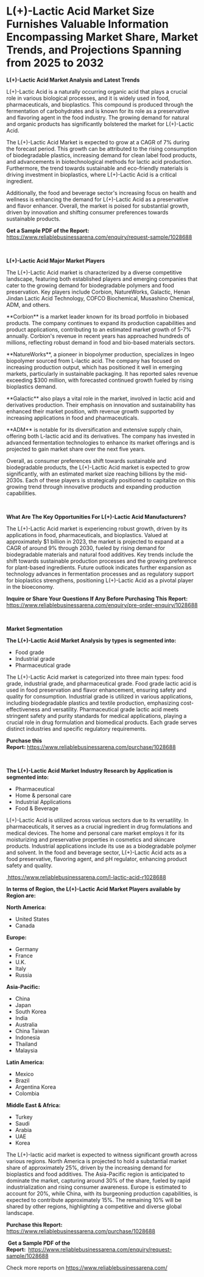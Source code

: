 <p><h1>L(+)-Lactic Acid Market Size Furnishes Valuable Information Encompassing Market Share, Market Trends, and Projections Spanning from 2025 to 2032</h1></p><p><strong>L(+)-Lactic Acid Market Analysis and Latest Trends</strong></p>
<p><p>L(+)-Lactic Acid is a naturally occurring organic acid that plays a crucial role in various biological processes, and it is widely used in food, pharmaceuticals, and bioplastics. This compound is produced through the fermentation of carbohydrates and is known for its role as a preservative and flavoring agent in the food industry. The growing demand for natural and organic products has significantly bolstered the market for L(+)-Lactic Acid.</p><p>The L(+)-Lactic Acid Market is expected to grow at a CAGR of 7% during the forecast period. This growth can be attributed to the rising consumption of biodegradable plastics, increasing demand for clean label food products, and advancements in biotechnological methods for lactic acid production. Furthermore, the trend towards sustainable and eco-friendly materials is driving investment in bioplastics, where L(+)-Lactic Acid is a critical ingredient. </p><p>Additionally, the food and beverage sector's increasing focus on health and wellness is enhancing the demand for L(+)-Lactic Acid as a preservative and flavor enhancer. Overall, the market is poised for substantial growth, driven by innovation and shifting consumer preferences towards sustainable products.</p></p>
<p><strong>Get a Sample PDF of the Report:&nbsp;</strong> <a href="https://www.reliablebusinessarena.com/enquiry/request-sample/1028688?utm_campaign=3344&utm_medium=2&utm_source=Github&utm_content=ia&utm_term=21032025&utm_id=l-lactic-acid">https://www.reliablebusinessarena.com/enquiry/request-sample/1028688</a></p>
<p>&nbsp;</p>
<p><strong>L(+)-Lactic Acid Major Market Players</strong></p>
<p><p>The L(+)-Lactic Acid market is characterized by a diverse competitive landscape, featuring both established players and emerging companies that cater to the growing demand for biodegradable polymers and food preservation. Key players include Corbion, NatureWorks, Galactic, Henan Jindan Lactic Acid Technology, COFCO Biochemical, Musashino Chemical, ADM, and others.</p><p>**Corbion** is a market leader known for its broad portfolio in biobased products. The company continues to expand its production capabilities and product applications, contributing to an estimated market growth of 5-7% annually. Corbion's revenue in recent years has approached hundreds of millions, reflecting robust demand in food and bio-based materials sectors.</p><p>**NatureWorks**, a pioneer in biopolymer production, specializes in Ingeo biopolymer sourced from L-lactic acid. The company has focused on increasing production output, which has positioned it well in emerging markets, particularly in sustainable packaging. It has reported sales revenue exceeding $300 million, with forecasted continued growth fueled by rising bioplastics demand.</p><p>**Galactic** also plays a vital role in the market, involved in lactic acid and derivatives production. Their emphasis on innovation and sustainability has enhanced their market position, with revenue growth supported by increasing applications in food and pharmaceuticals.</p><p>**ADM** is notable for its diversification and extensive supply chain, offering both L-lactic acid and its derivatives. The company has invested in advanced fermentation technologies to enhance its market offerings and is projected to gain market share over the next five years.</p><p>Overall, as consumer preferences shift towards sustainable and biodegradable products, the L(+)-Lactic Acid market is expected to grow significantly, with an estimated market size reaching billions by the mid-2030s. Each of these players is strategically positioned to capitalize on this growing trend through innovative products and expanding production capabilities.</p></p>
<p>&nbsp;</p>
<p><strong>What Are The Key Opportunities For L(+)-Lactic Acid Manufacturers?</strong></p>
<p><p>The L(+)-Lactic Acid market is experiencing robust growth, driven by its applications in food, pharmaceuticals, and bioplastics. Valued at approximately $1 billion in 2023, the market is projected to expand at a CAGR of around 9% through 2030, fueled by rising demand for biodegradable materials and natural food additives. Key trends include the shift towards sustainable production processes and the growing preference for plant-based ingredients. Future outlook indicates further expansion as technology advances in fermentation processes and as regulatory support for bioplastics strengthens, positioning L(+)-Lactic Acid as a pivotal player in the bioeconomy.</p></p>
<p><strong>Inquire or Share Your Questions If Any Before Purchasing This Report:</strong> <a href="https://www.reliablebusinessarena.com/enquiry/pre-order-enquiry/1028688?utm_campaign=3344&utm_medium=2&utm_source=Github&utm_content=ia&utm_term=21032025&utm_id=l-lactic-acid">https://www.reliablebusinessarena.com/enquiry/pre-order-enquiry/1028688</a></p>
<p>&nbsp;</p>
<p><strong>Market Segmentation</strong></p>
<p><strong>The L(+)-Lactic Acid Market Analysis by types is segmented into:</strong></p>
<p><ul><li>Food grade</li><li>Industrial grade</li><li>Pharmaceutical grade</li></ul></p>
<p><p>The L(+)-Lactic Acid market is categorized into three main types: food grade, industrial grade, and pharmaceutical grade. Food grade lactic acid is used in food preservation and flavor enhancement, ensuring safety and quality for consumption. Industrial grade is utilized in various applications, including biodegradable plastics and textile production, emphasizing cost-effectiveness and versatility. Pharmaceutical grade lactic acid meets stringent safety and purity standards for medical applications, playing a crucial role in drug formulation and biomedical products. Each grade serves distinct industries and specific regulatory requirements.</p></p>
<p><strong>Purchase this Report:&nbsp;</strong><a href="https://www.reliablebusinessarena.com/purchase/1028688?utm_campaign=3344&utm_medium=2&utm_source=Github&utm_content=ia&utm_term=21032025&utm_id=l-lactic-acid">https://www.reliablebusinessarena.com/purchase/1028688</a></p>
<p>&nbsp;</p>
<p><strong>The L(+)-Lactic Acid Market Industry Research by Application is segmented into:</strong></p>
<p><ul><li>Pharmaceutical</li><li>Home & personal care</li><li>Industrial Applications</li><li>Food & Beverage</li></ul></p>
<p><p>L(+)-Lactic Acid is utilized across various sectors due to its versatility. In pharmaceuticals, it serves as a crucial ingredient in drug formulations and medical devices. The home and personal care market employs it for its moisturizing and preservative properties in cosmetics and skincare products. Industrial applications include its use as a biodegradable polymer and solvent. In the food and beverage sector, L(+)-Lactic Acid acts as a food preservative, flavoring agent, and pH regulator, enhancing product safety and quality.</p></p>
<p><a href="https://www.reliablebusinessarena.com/l-lactic-acid-r1028688?utm_campaign=3344&utm_medium=2&utm_source=Github&utm_content=ia&utm_term=21032025&utm_id=l-lactic-acid">&nbsp;https://www.reliablebusinessarena.com/l-lactic-acid-r1028688</a></p>
<p><strong>In terms of Region, the L(+)-Lactic Acid Market Players available by Region are:</strong></p>
<p>
    <p> <strong> North America: </strong>
        <ul>
            <li>United States</li>
            <li>Canada</li>
        </ul>
        </p> 
    <p> <strong> Europe: </strong>
        <ul>
            <li>Germany</li>
            <li>France</li>
            <li>U.K.</li>
            <li>Italy</li>
            <li>Russia</li>
        </ul>
        </p> 
    <p> <strong> Asia-Pacific: </strong>
        <ul>
            <li>China</li>
            <li>Japan</li>
            <li>South Korea</li>
            <li>India</li>
            <li>Australia</li>
            <li>China Taiwan</li>
            <li>Indonesia</li>
            <li>Thailand</li>
            <li>Malaysia</li>
        </ul>
        </p> 
    <p> <strong> Latin America: </strong>
        <ul>
            <li>Mexico</li>
            <li>Brazil</li>
            <li>Argentina Korea</li>
            <li>Colombia</li>
        </ul>
        </p> 
    <p> <strong> Middle East & Africa: </strong>
        <ul>
            <li>Turkey</li>
            <li>Saudi</li>
            <li>Arabia</li>
            <li>UAE</li>
            <li>Korea</li>
        </ul>
    </p>
    </p>
<p><p>The L(+)-lactic acid market is expected to witness significant growth across various regions. North America is projected to hold a substantial market share of approximately 25%, driven by the increasing demand for bioplastics and food additives. The Asia-Pacific region is anticipated to dominate the market, capturing around 30% of the share, fueled by rapid industrialization and rising consumer awareness. Europe is estimated to account for 20%, while China, with its burgeoning production capabilities, is expected to contribute approximately 15%. The remaining 10% will be shared by other regions, highlighting a competitive and diverse global landscape.</p></p>
<p><strong>Purchase this Report: </strong><a href="https://www.reliablebusinessarena.com/purchase/1028688?utm_campaign=3344&utm_medium=2&utm_source=Github&utm_content=ia&utm_term=21032025&utm_id=l-lactic-acid">https://www.reliablebusinessarena.com/purchase/1028688</a></p>
<p>&nbsp;<strong>Get a Sample PDF of the Report:&nbsp;&nbsp;</strong><a href="https://www.reliablebusinessarena.com/enquiry/request-sample/1028688?utm_campaign=3344&utm_medium=2&utm_source=Github&utm_content=ia&utm_term=21032025&utm_id=l-lactic-acid">https://www.reliablebusinessarena.com/enquiry/request-sample/1028688</a></p>
<p><strong></strong></p>
<p>Check more reports on <a href="https://www.reliablebusinessarena.com/?utm_campaign=3344&utm_medium=2&utm_source=Github&utm_content=ia&utm_term=21032025&utm_id=l-lactic-acid">https://www.reliablebusinessarena.com/</a></p>